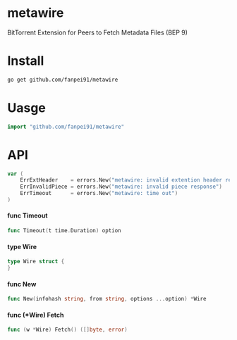 # metawire

BitTorrent Extension for Peers to Fetch Metadata Files (BEP 9)

# Install
```bash
go get github.com/fanpei91/metawire
```

# Uasge
```go
import "github.com/fanpei91/metawire"
```

# API

```go
var (
	ErrExtHeader    = errors.New("metawire: invalid extention header response")
	ErrInvalidPiece = errors.New("metawire: invalid piece response")
	ErrTimeout      = errors.New("metawire: time out")
)
```

#### func  Timeout

```go
func Timeout(t time.Duration) option
```

#### type Wire

```go
type Wire struct {
}
```


#### func  New

```go
func New(infohash string, from string, options ...option) *Wire
```

#### func (*Wire) Fetch

```go
func (w *Wire) Fetch() ([]byte, error)
```

